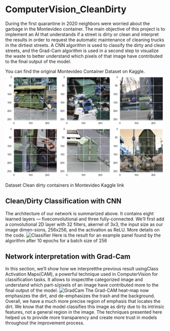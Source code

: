 # ComputerVision_CleanDirty

During the first quarantine in 2020 neighbors were worried about the garbage in the Montevideo container. The main objective of this project is to implement an AI that understands if a street is dirty or clean and interpret the results in order to request the automatic maintenance of cleaning trucks in the dirtiest streets. A CNN algorithm is used to classify the dirty and clean streets, and the Grad-Cam algorithm is used in a second step to visualize the waste to better understand which pixels of that image have contributed to the final output  of  the  model. 

You can find the original Montevideo Container Dataset on Kaggle.
![Dataset](Dataset.png)

Dataset Clean dirty containers in Montevideo Kaggle link

## Clean/Dirty Classification with CNN
The architecture of our network is summarized above.  It contains eight learned layers — fiveconvolutional  and  three  fully-connected.   We’ll first add a convolutional 2D layer with 32 filters, akernel of 3x3, the input size as our image dimen-sions, 256x256, and the activation as ReLU. More details on the code.
![Classifier](Classifier.gif)
Here is the result for an example panel found by the algorithm after 10 epochs for a batch size of 256

## Network interpretation with Grad-Cam 
In  this  section,   we’ll  show  how  we  interpretthe previous result usingClass Activation Maps(CAM), a powerful technique used in ComputerVision for classification tasks. It allows to inspectthe categorized image and understand which part-s/pixels of an image have contributed more to the final  output  of  the  model.
![GradCam](GradCam.gif)
The Grad-CAM heat-map now emphasizes the dirt, and de-emphasizes the trash and the background. Overall, we have a much more precise region of emphasis that locates the dirt. We know that the model classifies this image as dirty due to its intrinsic features, not a general region in the image. The techniques presented here helped us to provide more transparency and create more trust in models throughout the improvement process.
